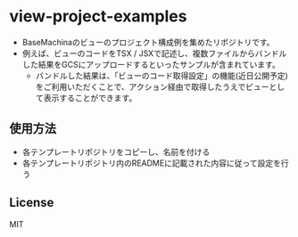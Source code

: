 # view-project-examples

* BaseMachinaのビューのプロジェクト構成例を集めたリポジトリです。
* 例えば、ビューのコードをTSX / JSXで記述し、複数ファイルからバンドルした結果をGCSにアップロードするといったサンプルが含まれています。
  - バンドルした結果は、「ビューのコード取得設定」の機能(近日公開予定)をご利用いただくことで、アクション経由で取得したうえでビューとして表示することができます。

## 使用方法

* 各テンプレートリポジトリをコピーし、名前を付ける
* 各テンプレートリポジトリ内のREADMEに記載された内容に従って設定を行う

## License

MIT
